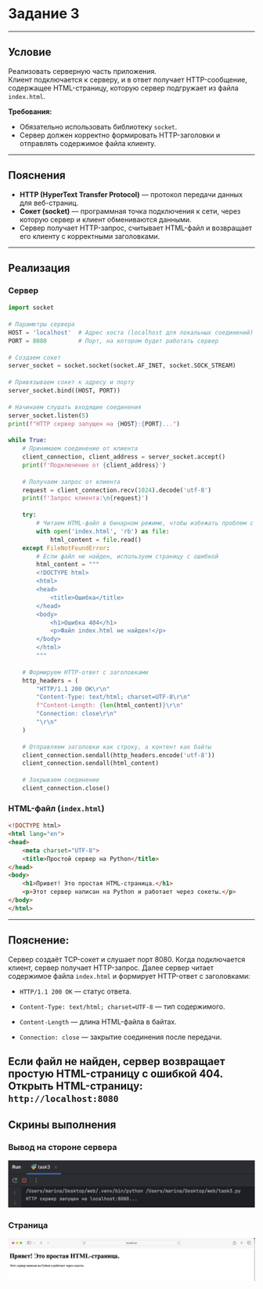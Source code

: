 # Задание 3
---
## Условие
Реализовать серверную часть приложения.  
Клиент подключается к серверу, и в ответ получает HTTP-сообщение, содержащее HTML-страницу, которую сервер подгружает из файла `index.html`.  

**Требования:**  
- Обязательно использовать библиотеку `socket`.  
- Сервер должен корректно формировать HTTP-заголовки и отправлять содержимое файла клиенту.  

---

## Пояснения
- **HTTP (HyperText Transfer Protocol)** — протокол передачи данных для веб-страниц.  
- **Сокет (socket)** — программная точка подключения к сети, через которую сервер и клиент обмениваются данными.  
- Сервер получает HTTP-запрос, считывает HTML-файл и возвращает его клиенту с корректными заголовками.

---

## Реализация

### Сервер
```python
import socket

# Параметры сервера
HOST = 'localhost'  # Адрес хоста (localhost для локальных соединений)
PORT = 8080         # Порт, на котором будет работать сервер

# Создаем сокет
server_socket = socket.socket(socket.AF_INET, socket.SOCK_STREAM)

# Привязываем сокет к адресу и порту
server_socket.bind((HOST, PORT))

# Начинаем слушать входящие соединения
server_socket.listen(5)
print(f"HTTP сервер запущен на {HOST}:{PORT}...")

while True:
    # Принимаем соединение от клиента
    client_connection, client_address = server_socket.accept()
    print(f'Подключение от {client_address}')

    # Получаем запрос от клиента
    request = client_connection.recv(1024).decode('utf-8')
    print(f'Запрос клиента:\n{request}')

    try:
        # Читаем HTML-файл в бинарном режиме, чтобы избежать проблем с кодировкой
        with open('index.html', 'rb') as file:
            html_content = file.read()
    except FileNotFoundError:
        # Если файл не найден, используем страницу с ошибкой
        html_content = """
        <!DOCTYPE html>
        <html>
        <head>
            <title>Ошибка</title>
        </head>
        <body>
            <h1>Ошибка 404</h1>
            <p>Файл index.html не найден!</p>
        </body>
        </html>
        """

    # Формируем HTTP-ответ с заголовками
    http_headers = (
        "HTTP/1.1 200 OK\r\n"
        "Content-Type: text/html; charset=UTF-8\r\n"
        f"Content-Length: {len(html_content)}\r\n"
        "Connection: close\r\n"
        "\r\n"
    )

    # Отправляем заголовки как строку, а контент как байты
    client_connection.sendall(http_headers.encode('utf-8'))
    client_connection.sendall(html_content)

    # Закрываем соединение
    client_connection.close()
```
### HTML-файл (`index.html`)
```html
<!DOCTYPE html>
<html lang="en">
<head>
    <meta charset="UTF-8">
    <title>Простой сервер на Python</title>
</head>
<body>
    <h1>Привет! Это простая HTML-страница.</h1>
    <p>Этот сервер написан на Python и работает через сокеты.</p>
</body>
</html>
```
---
## Пояснение:
Сервер создаёт TCP-сокет и слушает порт 8080. Когда подключается клиент, сервер получает HTTP-запрос.
Далее сервер читает содержимое файла `index.html` и формирует HTTP-ответ с заголовками:

- `HTTP/1.1 200 OK` — статус ответа.

- `Content-Type: text/html; charset=UTF-8` — тип содержимого.

- `Content-Length` — длина HTML-файла в байтах.

- `Connection: close` — закрытие соединения после передачи.

Если файл не найден, сервер возвращает простую HTML-страницу с ошибкой 404.
Открыть HTML-страницу: `http://localhost:8080
`
---
## Скрины выполнения
### Вывод на стороне сервера
![Вывод сервера](images/server3.png)
### Страница
![Вывод страницы](images/html3.png)